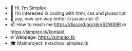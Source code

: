 - 👋 Hi, I’m Simplex
- 👀 I’m interested in coding with html, css and javascript
- 🌱 yay, now iam way better in javascript :D
- 📫 How to reach me https://discord.gg/sjkV62W49R or https://simplex.tk/kontakt
- 🌐 Webpage: https://simplex.tk
- 🎓 Mainproject: nxtschool.simplex.tk
 
